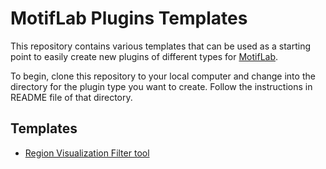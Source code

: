 # MotifLab Plugins Templates

This repository contains various templates that can be used as a starting point to easily create new plugins of different types for [MotifLab](https://www.motiflab.org).

To begin, clone this repository to your local computer and change into the directory for the plugin type you want to create. 
Follow the instructions in README file of that directory.

## Templates

- [Region Visualization Filter tool](region_filter/README.md)
